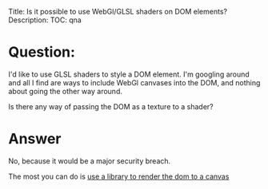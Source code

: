Title: Is it possible to use WebGl/GLSL shaders on DOM elements?
Description:
TOC: qna

# Question:

I'd like to use GLSL shaders to style a DOM element. I'm googling around and all I find are ways to include WebGl canvases into the DOM, and nothing about going the other way around.

Is there any way of passing the DOM as a texture to a shader?

# Answer

No, because it would be a major security breach.

The most you can do is [use a library to render the dom to a canvas](https://github.com/niklasvh/html2canvas)
